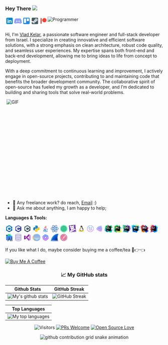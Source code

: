 
### Hey There <img src="https://media.giphy.com/media/hvRJCLFzcasrR4ia7z/giphy.gif" width="25px">
  
  
<img src="https://img.shields.io/badge/LeadEx-Programmer-blue" alt="Programmer" >
 
 
 <a href="https://www.linkedin.com/in/LeadEx/">
  <img align="left" alt="Vlad's LinkedIn" width="27px" src="https://github.com/LeadEx13/LeadEx13.github.io/blob/main/assests/images/icons/linkedin.png" />
</a>
<a href="https://discord.com/invite/2YgAt3QxXn">
  <img align="left" alt="Vlad's Discord" width="27px" src="https://github.com/LeadEx13/LeadEx13.github.io/blob/main/assests/images/icons/discord.png" />
</a>
<a href="https://trello.com/leadex13/activity">
  <img align="left" alt="Vlad's | Trello" width="27px" src="https://github.com/LeadEx13/LeadEx13.github.io/blob/main/assests/images/icons/trello.png" />
</a>
<a href="https://steamcommunity.com/id/LeadEx">
  <img align="left" alt="Vlad's Steam" width="27px" src="https://github.com/LeadEx13/LeadEx13.github.io/blob/main/assests/images/icons/steam.png" />
</a>
<a href="https://www.patreon.com/LeadEx">
  <img align="left" alt="Vlad's Patreon" width="27px" src="https://github.com/LeadEx13/LeadEx13.github.io/blob/main/assests/images/icons/patreon.png" />
</a>
<br/>
<br/>

Hi, I'm [Vlad Kelar](https://LeadEx13.github.io), a passionate software engineer and full-stack developer from Israel. I specialize in creating innovative and efficient software solutions, with a strong emphasis on clean architecture, robust code quality, and seamless user experiences. My expertise spans both front-end and back-end development, allowing me to bring ideas to life from concept to deployment.

With a deep commitment to continuous learning and improvement, I actively engage in open-source projects, contributing to and maintaining code that benefits the broader development community. The collaborative spirit of open-source has fueled my growth as a developer, and I’m dedicated to building and sharing tools that solve real-world problems.


  <img align="right" alt="GIF" src="https://github.com/abhisheknaiidu/abhisheknaiidu/blob/master/code.gif?raw=true" width="500" height="320" />
  
- 💼 Any freelance work? do reach, [Email](mailto:angerag3@gmail.com) :)
- 💬 Ask me about anything, I am happy to help;

**Languages & Tools:**  


<a href="#"><img height="25" src="https://github.com/LeadEx13/LeadEx13.github.io/blob/main/assests/images/icons/cpp.png"></a>
<a href="#"><img height="25" src="https://github.com/LeadEx13/LeadEx13.github.io/blob/main/assests/images/icons/c.png"></a>
<a href="#"><img height="25" src="https://github.com/LeadEx13/LeadEx13.github.io/blob/main/assests/images/icons/csh.png"></a>
<a href="#"><img height="25" src="https://github.com/LeadEx13/LeadEx13.github.io/blob/main/assests/images/icons/python.png"></a>
<a href="#"><img height="25" src="https://github.com/LeadEx13/LeadEx13.github.io/blob/main/assests/images/icons/java.png"></a>
<a href="#"><img height="25" src="https://github.com/LeadEx13/LeadEx13.github.io/blob/main/assests/images/icons/react.png"></a>
<a href="#"><img height="25" src="https://github.com/LeadEx13/LeadEx13.github.io/blob/main/assests/images/icons/Coralogix.png"></a>
<a href="#"><img height="25" src="https://github.com/LeadEx13/LeadEx13.github.io/blob/main/assests/images/icons/datadog.png"></a>
<a href="#"><img height="25" src="https://github.com/LeadEx13/LeadEx13.github.io/blob/main/assests/images/icons/linux.png"></a>
<a href="#"><img height="25" src="https://github.com/LeadEx13/LeadEx13.github.io/blob/main/assests/images/icons/ue.png"></a>
<a href="#"><img height="25" src="https://github.com/LeadEx13/LeadEx13.github.io/blob/main/assests/images/icons/unity.png"></a>
<a href="#"><img height="25" src="https://github.com/LeadEx13/LeadEx13.github.io/blob/main/assests/images/icons/clion.png"></a>
<a href="#"><img height="25" src="https://github.com/LeadEx13/LeadEx13.github.io/blob/main/assests/images/icons/pycharm.png"></a>
<a href="#"><img height="25" src="https://github.com/LeadEx13/LeadEx13.github.io/blob/main/assests/images/icons/datagrip.png"></a>
<a href="#"><img height="25" src="https://github.com/LeadEx13/LeadEx13.github.io/blob/main/assests/images/icons/webstorm.png"></a>
<a href="#"><img height="25" src="https://github.com/LeadEx13/LeadEx13.github.io/blob/main/assests/images/icons/rider.png"></a>
<a href="#"><img height="25" src="https://github.com/LeadEx13/LeadEx13.github.io/blob/main/assests/images/icons/IntelliJ.png" /></a>
<a href="#"><img height="25" src="https://github.com/LeadEx13/LeadEx13.github.io/blob/main/assests/images/icons/android.png"></a>
<a href="#"><img height="25" src="https://github.com/LeadEx13/LeadEx13.github.io/blob/main/assests/images/icons/sql.png"></a>
<a href="#"><img height="25" src="https://github.com/LeadEx13/LeadEx13.github.io/blob/main/assests/images/icons/visual.png"></a>
<a href="#"><img height="25" src="https://github.com/LeadEx13/LeadEx13.github.io/blob/main/assests/images/icons/eclipse.png"></a>
<a href="#"><img height="25" src="https://github.com/LeadEx13/LeadEx13.github.io/blob/main/assests/images/icons/chatgpt.png"></a>
<a href="#"><img height="25" src="https://github.com/LeadEx13/LeadEx13.github.io/blob/main/assests/images/icons/Wireshark.png"></a>
<a href="#"><img height="25" src="https://github.com/LeadEx13/LeadEx13.github.io/blob/main/assests/images/icons/postman.png"></a>


If you like what I do, maybe consider buying me a coffee/tea 🥺👉👈

<a href="https://www.buymeacoffee.com/LeadEx" target="_blank"><img src="https://cdn.buymeacoffee.com/buttons/v2/default-red.png" alt="Buy Me A Coffee" width="150" ></a>

<div align="center">

### 📈 My GitHub stats
| Github Stats  | GitHub Streak |
| --- | --- | 
| ![My's github stats](https://github-readme-stats.vercel.app/api?username=LeadEx13&cardType=github&show_icons=true&theme=gotham&hide_border=true) | ![GitHub Streak](http://github-readme-streak-stats.herokuapp.com?user=LeadEx13&theme=gotham&hide_border=true&date_format=j%20M%5B%20Y%5D&background=0D1117) |

| Top Languages |
| --- |
| ![My top languages](https://github-readme-stats.vercel.app/api/top-langs/?username=LeadEx13&hide=TeX&layout=compact&theme=gotham&hide_border=true) |

![Visitors](https://komarev.com/ghpvc/?username=LeadEx13&color=green) [![PRs Welcome](https://img.shields.io/badge/PRs-welcome-brightgreen.svg?style=flat&logo=github)](https://github.com/LeadEx13) [![Open Source Love](https://badges.frapsoft.com/os/v2/open-source.svg?v=103)](https://github.com/LeadEx13)

![github contribution grid snake animation](https://raw.githubusercontent.com/LeadEx13/LeadEx13/output/github-contribution-grid-snake.svg)

</div>
